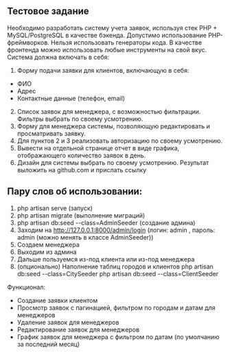 ## Тестовое задание 

Необходимо разработать систему учета заявок, используя стек PHP +
MySQL/PostgreSQL в качестве бэкенда.
Допустимо использование PHP-фреймворков. Нельзя использовать генераторы
кода.
В качестве фронтенда можно использовать любые инструменты на свой вкус.
Система должна включать в себя:
1. Форму подачи заявки для клиентов, включающую в себя:
- ФИО
- Адрес
- Контактные данные (телефон, email)
2. Список заявок для менеджера, с возможностью фильтрации. Фильтры
выбрать по своему усмотрению.
3. Форму для менеджера системы, позволяющую редактировать и
просматривать заявку.
4. Для пунктов 2 и 3 реализовать авторизацию по своему усмотрению.
5. Вывести на отдельной странице отчет в виде графика, отображающего
количество заявок в день.
6. Дизайн для системы выбрать по своему усмотрению.
Результат выложить на github.com и прислать ссылку

## Пару слов об использовании:

1. php artisan serve (запуск)
2. php artisan migrate (выполнение миграций)
3. php artisan db:seed --class=AdminSeeder (создание админа)
4. Заходим на http://127.0.0.1:8000/admin/login (логин: admin , пароль: admin (можно менять в классе AdminSeeder))
5. Создаем менеджера
6. Выходим из админа
7. Дальше пользуемся из-под клиента или из-под менеджера
8. (опционально) Наполнение таблиц городов и клиентов
php artisan db:seed --class=CitySeeder
php artisan db:seed --class=ClientSeeder 

Функционал:
- Создание заявки клиентом
- Просмотр заявок с пагинацией, фильтром по городам и датам для менеджеров
- Удаление заявок для менеджеров
- Редактирование заявок для менеджеров
- График заявок для менеджера с фильтром по датам (по умолчанию за последний месяц)